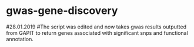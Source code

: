 # gwas-gene-discovery


#28.01.2019
#The script was edited and now takes gwas results outputted from GAPIT to return genes associated with significant snps and functional annotation.
